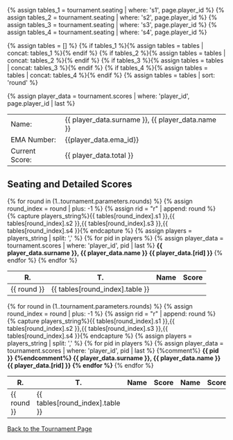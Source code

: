 {% assign tables_1 = tournament.seating | where: 's1', page.player_id %}
{% assign tables_2 = tournament.seating | where: 's2', page.player_id %}
{% assign tables_3 = tournament.seating | where: 's3', page.player_id %}
{% assign tables_4 = tournament.seating | where: 's4', page.player_id %}

{% assign tables = [] %}
{% if tables_1 %}{% assign tables = tables | concat: tables_1 %}{% endif %}
{% if tables_2 %}{% assign tables = tables | concat: tables_2 %}{% endif %}
{% if tables_3 %}{% assign tables = tables | concat: tables_3 %}{% endif %}
{% if tables_4 %}{% assign tables = tables | concat: tables_4 %}{% endif %}
{% assign tables = tables | sort: 'round' %}

{% assign player_data = tournament.scores | where: 'player_id', page.player_id | last %}

<style>
.dataTables_filter, .dataTables_info { display: none; }
</style>

<table>
 <tr>
    <td>Name:</td>
    <td>{{ player_data.surname }}, {{ player_data.name }}</td>
  </tr>
  <tr>
    <td>EMA Number:</td>
    <td>{{player_data.ema_id}}</td>
  </tr>
  <tr>
    <td>Current Score:</td>
    <td>{{ player_data.total }}</td>
  </tr>
</table>

<h2>Seating and Detailed Scores</h2>

<table class="data-table d-lg-none">
  <thead><tr>
    <th>R.</th>
    <th>T.</th>
    <th>Name</th> 
    <th>Score</th>
  </tr></thead>
  <tbody>
{% for round in (1..tournament.parameters.rounds) %}
  {% assign round_index = round | plus: -1 %}
  {% assign rid = "r" | append: round %}
  {% capture players_string%}{{ tables[round_index].s1 }},{{ tables[round_index].s2 }},{{ tables[round_index].s3 }},{{ tables[round_index].s4 }}{% endcapture %}
  {% assign players = players_string | split: ',' %}
      {% for pid in players %}
      <tr>
      <td>{{ round }}</td>
      <td>{{ tables[round_index].table }}</td>
        {% assign player_data = tournament.scores | where: 'player_id', pid | last %}
        <td{% if pid == page.player_id %} style="font-weight:bold"{%endif%}>
          {{ player_data.surname }}, {{ player_data.name }}
        </td>
        <td{% if page.player_id == pid %} style="font-weight:bold"{%endif%}>
          {{ player_data.[rid] }}
        </td>
      </tr>
  {% endfor %}
{% endfor %}
  </tbody>
</table>

<table class="data-table d-none d-lg-table">
  <thead><tr>
    <th>R.</th>
    <th>T.</th>
    <th>Name</th> 
    <th>Score</th>
    <th>Name</th> 
    <th>Score</th> 
    <th>Name</th> 
    <th>Score</th> 
    <th>Name</th> 
    <th>Score</th> 
  </tr></thead>
  <tbody>
{% for round in (1..tournament.parameters.rounds) %}
  {% assign round_index = round | plus: -1 %}
  {% assign rid = "r" | append: round %}
  {% capture players_string%}{{ tables[round_index].s1 }},{{ tables[round_index].s2 }},{{ tables[round_index].s3 }},{{ tables[round_index].s4 }}{% endcapture %}
  {% assign players = players_string | split: ',' %}
   <tr>
      <td>{{ round }}</td>
      <td>{{ tables[round_index].table }}</td>
      {% for pid in players %}
        {% assign player_data = tournament.scores | where: 'player_id', pid | last %}
{%comment%}
        <td{% if pid == page.player_id %} style="font-weight:bold"{%endif%}>
          {{ pid }}
        </td>
{%endcomment%}
        <td{% if pid == page.player_id %} style="font-weight:bold"{%endif%}>
          {{ player_data.surname }}, {{ player_data.name }}
        </td>
        <td{% if page.player_id == pid %} style="font-weight:bold"{%endif%}>
          {{ player_data.[rid] }}
        </td>
      {% endfor %}
   </tr>
{% endfor %}
  </tbody>
</table>

[Back to the Tournament Page](..)
